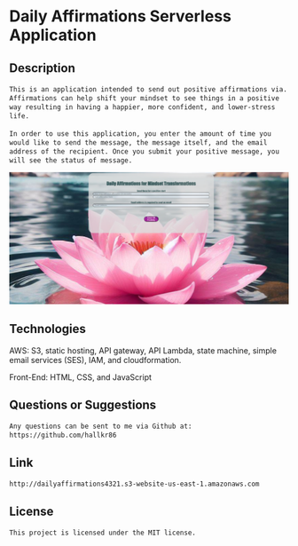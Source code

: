 # Daily Affirmations Serverless Application

## Description

    This is an application intended to send out positive affirmations via. Affirmations can help shift your mindset to see things in a positive way resulting in having a happier, more confident, and lower-stress life.

    In order to use this application, you enter the amount of time you would like to send the message, the message itself, and the email address of the recipient. Once you submit your positive message, you will see the status of message.
    
![alt text](dailyaffirmationsserverlessapp.png)
    

## Technologies
   
   AWS: S3, static hosting, API gateway, API Lambda, state machine, simple email services (SES), IAM, and cloudformation.

   Front-End: HTML, CSS, and JavaScript

## Questions or Suggestions

    Any questions can be sent to me via Github at:
    https://github.com/hallkr86

## Link

    http://dailyaffirmations4321.s3-website-us-east-1.amazonaws.com

## License

    This project is licensed under the MIT license.